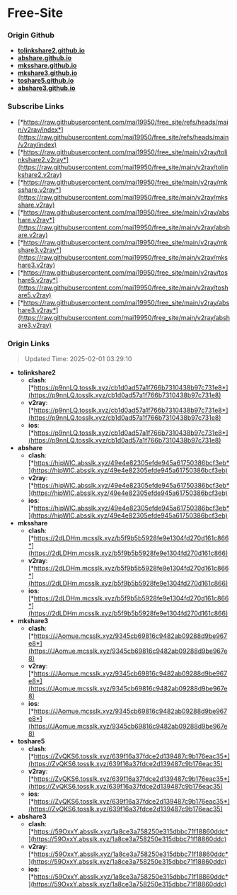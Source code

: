 # Free-Site

### Origin Github

- [**tolinkshare2.github.io**](https://github.com/tolinkshare2/tolinkshare2.github.io)
- [**abshare.github.io**](https://github.com/abshare/abshare.github.io)
- [**mksshare.github.io**](https://github.com/mksshare/mksshare.github.io)
- [**mkshare3.github.io**](https://github.com/mkshare3/mkshare3.github.io)
- [**toshare5.github.io**](https://github.com/toshare5/toshare5.github.io)
- [**abshare3.github.io**](https://github.com/abshare3/abshare3.github.io)

### Subscribe Links

- [*https://raw.githubusercontent.com/mai19950/free_site/refs/heads/main/v2ray/index*](https://raw.githubusercontent.com/mai19950/free_site/refs/heads/main/v2ray/index)
- [*https://raw.githubusercontent.com/mai19950/free_site/main/v2ray/tolinkshare2.v2ray*](https://raw.githubusercontent.com/mai19950/free_site/main/v2ray/tolinkshare2.v2ray)
- [*https://raw.githubusercontent.com/mai19950/free_site/main/v2ray/mksshare.v2ray*](https://raw.githubusercontent.com/mai19950/free_site/main/v2ray/mksshare.v2ray)
- [*https://raw.githubusercontent.com/mai19950/free_site/main/v2ray/abshare.v2ray*](https://raw.githubusercontent.com/mai19950/free_site/main/v2ray/abshare.v2ray)
- [*https://raw.githubusercontent.com/mai19950/free_site/main/v2ray/mkshare3.v2ray*](https://raw.githubusercontent.com/mai19950/free_site/main/v2ray/mkshare3.v2ray)
- [*https://raw.githubusercontent.com/mai19950/free_site/main/v2ray/toshare5.v2ray*](https://raw.githubusercontent.com/mai19950/free_site/main/v2ray/toshare5.v2ray)
- [*https://raw.githubusercontent.com/mai19950/free_site/main/v2ray/abshare3.v2ray*](https://raw.githubusercontent.com/mai19950/free_site/main/v2ray/abshare3.v2ray)

### Origin Links

> Updated Time: 2025-02-01 03:29:10

- **tolinkshare2**
  - **clash**: [*https://p9nnLQ.tosslk.xyz/cb1d0ad57a1f766b7310438b97c731e8*](https://p9nnLQ.tosslk.xyz/cb1d0ad57a1f766b7310438b97c731e8)
  - **v2ray**: [*https://p9nnLQ.tosslk.xyz/cb1d0ad57a1f766b7310438b97c731e8*](https://p9nnLQ.tosslk.xyz/cb1d0ad57a1f766b7310438b97c731e8)
  - **ios**: [*https://p9nnLQ.tosslk.xyz/cb1d0ad57a1f766b7310438b97c731e8*](https://p9nnLQ.tosslk.xyz/cb1d0ad57a1f766b7310438b97c731e8)
- **abshare**
  - **clash**: [*https://hipWlC.absslk.xyz/49e4e82305efde945a61750386bcf3eb*](https://hipWlC.absslk.xyz/49e4e82305efde945a61750386bcf3eb)
  - **v2ray**: [*https://hipWlC.absslk.xyz/49e4e82305efde945a61750386bcf3eb*](https://hipWlC.absslk.xyz/49e4e82305efde945a61750386bcf3eb)
  - **ios**: [*https://hipWlC.absslk.xyz/49e4e82305efde945a61750386bcf3eb*](https://hipWlC.absslk.xyz/49e4e82305efde945a61750386bcf3eb)
- **mksshare**
  - **clash**: [*https://2dLDHm.mcsslk.xyz/b5f9b5b5928fe9e1304fd270d161c866*](https://2dLDHm.mcsslk.xyz/b5f9b5b5928fe9e1304fd270d161c866)
  - **v2ray**: [*https://2dLDHm.mcsslk.xyz/b5f9b5b5928fe9e1304fd270d161c866*](https://2dLDHm.mcsslk.xyz/b5f9b5b5928fe9e1304fd270d161c866)
  - **ios**: [*https://2dLDHm.mcsslk.xyz/b5f9b5b5928fe9e1304fd270d161c866*](https://2dLDHm.mcsslk.xyz/b5f9b5b5928fe9e1304fd270d161c866)
- **mkshare3**
  - **clash**: [*https://JAomue.mcsslk.xyz/9345cb69816c9482ab09288d9be967e8*](https://JAomue.mcsslk.xyz/9345cb69816c9482ab09288d9be967e8)
  - **v2ray**: [*https://JAomue.mcsslk.xyz/9345cb69816c9482ab09288d9be967e8*](https://JAomue.mcsslk.xyz/9345cb69816c9482ab09288d9be967e8)
  - **ios**: [*https://JAomue.mcsslk.xyz/9345cb69816c9482ab09288d9be967e8*](https://JAomue.mcsslk.xyz/9345cb69816c9482ab09288d9be967e8)
- **toshare5**
  - **clash**: [*https://ZvQKS6.tosslk.xyz/639f16a37fdce2d139487c9b176eac35*](https://ZvQKS6.tosslk.xyz/639f16a37fdce2d139487c9b176eac35)
  - **v2ray**: [*https://ZvQKS6.tosslk.xyz/639f16a37fdce2d139487c9b176eac35*](https://ZvQKS6.tosslk.xyz/639f16a37fdce2d139487c9b176eac35)
  - **ios**: [*https://ZvQKS6.tosslk.xyz/639f16a37fdce2d139487c9b176eac35*](https://ZvQKS6.tosslk.xyz/639f16a37fdce2d139487c9b176eac35)
- **abshare3**
  - **clash**: [*https://59OxxY.absslk.xyz/1a8ce3a758250e315dbbc71f18860ddc*](https://59OxxY.absslk.xyz/1a8ce3a758250e315dbbc71f18860ddc)
  - **v2ray**: [*https://59OxxY.absslk.xyz/1a8ce3a758250e315dbbc71f18860ddc*](https://59OxxY.absslk.xyz/1a8ce3a758250e315dbbc71f18860ddc)
  - **ios**: [*https://59OxxY.absslk.xyz/1a8ce3a758250e315dbbc71f18860ddc*](https://59OxxY.absslk.xyz/1a8ce3a758250e315dbbc71f18860ddc)
